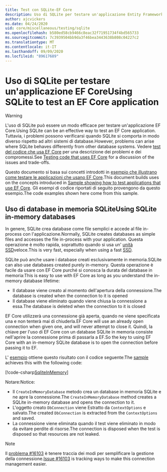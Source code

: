 ```yaml
---
title: Test con SQLite-EF Core
description: Uso di SQLite per testare un'applicazione Entity Framework Core
author: ajcvickers
ms.date: 04/24/2020
uid: core/miscellaneous/testing/sqlite
ms.openlocfilehash: b580ed58cb9466c8eac32f71951734f4bd565733
ms.sourcegitcommit: 7c3939504bb9da3f46bea3443638b808c04227c2
ms.translationtype: MT
ms.contentlocale: it-IT
ms.lasthandoff: 09/09/2020
ms.locfileid: "89617689"
---
```

# <a name="using-sqlite-to-test-an-ef-core-application"></a><span data-ttu-id="248a1-103">Uso di SQLite per testare un'applicazione EF Core</span><span class="sxs-lookup"><span data-stu-id="248a1-103">Using SQLite to test an EF Core application</span></span>

> [!WARNING]
> <span data-ttu-id="248a1-104">L'uso di SQLite può essere un modo efficace per testare un'applicazione EF Core.</span><span class="sxs-lookup"><span data-stu-id="248a1-104">Using SQLite can be an effective way to test an EF Core application.</span></span>
> <span data-ttu-id="248a1-105">Tuttavia, i problemi possono verificarsi quando SQLite si comporta in modo diverso rispetto ad altri sistemi di database.</span><span class="sxs-lookup"><span data-stu-id="248a1-105">However, problems can arise where SQLite behaves differently from other database systems.</span></span> <span data-ttu-id="248a1-106">Vedere [test del codice che usa EF Core](xref:core/miscellaneous/testing/index) per una descrizione dei problemi e dei compromessi.</span><span class="sxs-lookup"><span data-stu-id="248a1-106">See [Testing code that uses EF Core](xref:core/miscellaneous/testing/index) for a discussion of the issues and trade-offs.</span></span>  

<span data-ttu-id="248a1-107">Questo documento si basa sui concetti introdotti in [esempio che illustrano come testare le applicazioni che usano EF Core](xref:core/miscellaneous/testing/testing-sample).</span><span class="sxs-lookup"><span data-stu-id="248a1-107">This document builds uses on the concepts introduced in [Sample showing how to test applications that use EF Core](xref:core/miscellaneous/testing/testing-sample).</span></span>
<span data-ttu-id="248a1-108">Gli esempi di codice riportati di seguito provengono da questo esempio.</span><span class="sxs-lookup"><span data-stu-id="248a1-108">The code examples shown here come from this sample.</span></span>

## <a name="using-sqlite-in-memory-databases"></a><span data-ttu-id="248a1-109">Uso di database in memoria SQLite</span><span class="sxs-lookup"><span data-stu-id="248a1-109">Using SQLite in-memory databases</span></span>

<span data-ttu-id="248a1-110">In genere, SQLite crea database come file semplici e accede al file in-process con l'applicazione.</span><span class="sxs-lookup"><span data-stu-id="248a1-110">Normally, SQLite creates databases as simple files and accesses the file in-process with your application.</span></span>
<span data-ttu-id="248a1-111">Questa operazione è molto rapida, soprattutto quando si usa un' [unità SSD](https://en.wikipedia.org/wiki/Solid-state_drive)veloce.</span><span class="sxs-lookup"><span data-stu-id="248a1-111">This is very fast, especially when using a fast [SSD](https://en.wikipedia.org/wiki/Solid-state_drive).</span></span> 

<span data-ttu-id="248a1-112">SQLite può anche usare i database creati esclusivamente in memoria.</span><span class="sxs-lookup"><span data-stu-id="248a1-112">SQLite can also use databases created purely in-memory.</span></span>
<span data-ttu-id="248a1-113">Questa operazione è facile da usare con EF Core purché si conosca la durata del database in memoria:</span><span class="sxs-lookup"><span data-stu-id="248a1-113">This is easy to use with EF Core as long as you understand the in-memory database lifetime:</span></span>
* <span data-ttu-id="248a1-114">Il database viene creato al momento dell'apertura della connessione.</span><span class="sxs-lookup"><span data-stu-id="248a1-114">The database is created when the connection to it is opened</span></span>
* <span data-ttu-id="248a1-115">Il database viene eliminato quando viene chiusa la connessione a essa.</span><span class="sxs-lookup"><span data-stu-id="248a1-115">The database is deleted when the connection to it is closed</span></span>

<span data-ttu-id="248a1-116">EF Core utilizzerà una connessione già aperta, quando ne viene specificata una e non tenterà mai di chiuderla.</span><span class="sxs-lookup"><span data-stu-id="248a1-116">EF Core will use an already open connection when given one, and will never attempt to close it.</span></span>
<span data-ttu-id="248a1-117">Quindi, la chiave per l'uso di EF Core con un database SQLite in memoria consiste nell'aprire la connessione prima di passarla a EF.</span><span class="sxs-lookup"><span data-stu-id="248a1-117">So the key to using EF Core with an in-memory SQLite database is to open the connection before passing it to EF.</span></span>  

<span data-ttu-id="248a1-118">L' [esempio](xref:core/miscellaneous/testing/testing-sample) ottiene questo risultato con il codice seguente:</span><span class="sxs-lookup"><span data-stu-id="248a1-118">The [sample](xref:core/miscellaneous/testing/testing-sample) achieves this with the following code:</span></span>

[!code-csharp[SqliteInMemory](../../../../samples/core/Miscellaneous/Testing/ItemsWebApi/Tests/SqliteInMemoryItemsControllerTest.cs?name=SqliteInMemory)]

<span data-ttu-id="248a1-119">Notare:</span><span class="sxs-lookup"><span data-stu-id="248a1-119">Notice:</span></span>
* <span data-ttu-id="248a1-120">Il `CreateInMemoryDatabase` metodo crea un database in memoria SQLite e ne apre la connessione.</span><span class="sxs-lookup"><span data-stu-id="248a1-120">The `CreateInMemoryDatabase` method creates a SQLite in-memory database and opens the connection to it.</span></span>
* <span data-ttu-id="248a1-121">L'oggetto creato `DbConnection` viene Estratto da `ContextOptions` e salvato.</span><span class="sxs-lookup"><span data-stu-id="248a1-121">The created `DbConnection` is extracted from the `ContextOptions` and saved.</span></span>
* <span data-ttu-id="248a1-122">La connessione viene eliminata quando il test viene eliminato in modo da evitare perdite di risorse.</span><span class="sxs-lookup"><span data-stu-id="248a1-122">The connection is disposed when the test is disposed so that resources are not leaked.</span></span> 

> [!NOTE]
> <span data-ttu-id="248a1-123">Il [problema #16103](https://github.com/dotnet/efcore/issues/16103) è tenere traccia dei modi per semplificare la gestione della connessione.</span><span class="sxs-lookup"><span data-stu-id="248a1-123">[Issue #16103](https://github.com/dotnet/efcore/issues/16103) is tracking ways to make this connection management easier.</span></span> 
